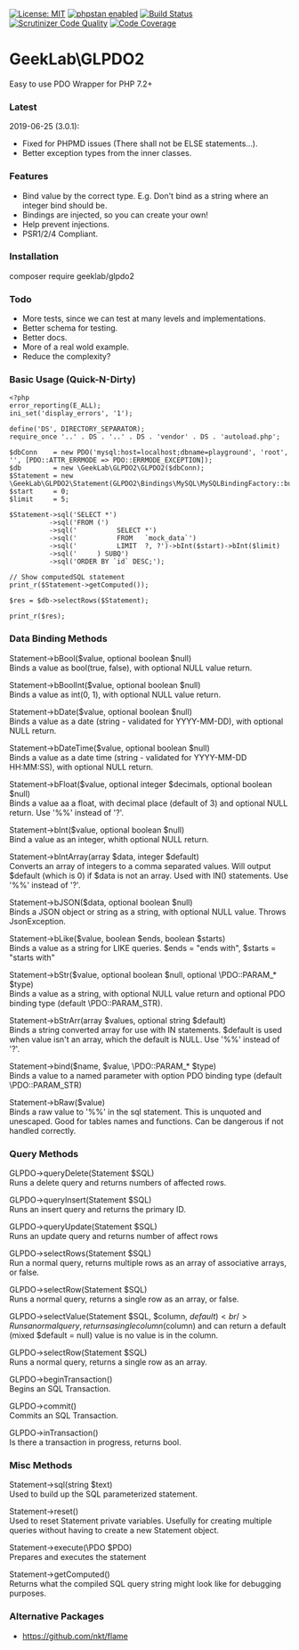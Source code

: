 [![License: MIT](https://img.shields.io/badge/License-MIT-yellow.svg)](https://opensource.org/licenses/MIT)
[![phpstan enabled](https://img.shields.io/badge/phpstan-enabled-green.svg)](https://github.com/phpstan/phpstan)
[![Build Status](https://scrutinizer-ci.com/g/ellisgl/GeekLab-GLPDO2/badges/build.png?b=master)](https://scrutinizer-ci.com/g/ellisgl/GeekLab-GLPDO2/build-status/master)
[![Scrutinizer Code Quality](https://scrutinizer-ci.com/g/ellisgl/GeekLab-GLPDO2/badges/quality-score.png?b=master)](https://scrutinizer-ci.com/g/ellisgl/GeekLab-GLPDO2/?branch=master)
[![Code Coverage](https://scrutinizer-ci.com/g/ellisgl/GeekLab-GLPDO2/badges/coverage.png?b=master)](https://scrutinizer-ci.com/g/ellisgl/GeekLab-GLPDO2/?branch=master)

GeekLab\GLPDO2
============

Easy to use PDO Wrapper for PHP 7.2+

### Latest
2019-06-25 (3.0.1):
* Fixed for PHPMD issues (There shall not be ELSE statements...).
* Better exception types from the inner classes.

### Features
* Bind value by the correct type. E.g. Don't bind as a string where an integer bind should be.
* Bindings are injected, so you can create your own!
* Help prevent injections.
* PSR1/2/4 Compliant.

### Installation
composer require geeklab/glpdo2

### Todo
* More tests, since we can test at many levels and implementations.
* Better schema for testing.
* Better docs.
* More of a real wold example.
* Reduce the complexity?

### Basic Usage (Quick-N-Dirty)

```
<?php
error_reporting(E_ALL);
ini_set('display_errors', '1');

define('DS', DIRECTORY_SEPARATOR);
require_once '..' . DS . '..' . DS . 'vendor' . DS . 'autoload.php';

$dbConn    = new PDO('mysql:host=localhost;dbname=playground', 'root', '', [PDO::ATTR_ERRMODE => PDO::ERRMODE_EXCEPTION]);
$db        = new \GeekLab\GLPDO2\GLPDO2($dbConn);
$Statement = new \GeekLab\GLPDO2\Statement(GLPDO2\Bindings\MySQL\MySQLBindingFactory::build());
$start     = 0;
$limit     = 5;

$Statement->sql('SELECT *')
          ->sql('FROM (')
          ->sql('          SELECT *')
          ->sql('          FROM   `mock_data`')
          ->sql('          LIMIT  ?, ?')->bInt($start)->bInt($limit)
          ->sql('     ) SUBQ')
          ->sql('ORDER BY `id` DESC;');

// Show computedSQL statement
print_r($Statement->getComputed());

$res = $db->selectRows($Statement);

print_r($res);
```

### Data Binding Methods
Statement->bBool($value, optional boolean $null)<br/>
Binds a value as bool(true, false), with optional NULL value return.

Statement->bBoolInt($value, optional boolean $null)<br/>
Binds a value as int(0, 1), with optional NULL value return.

Statement->bDate($value, optional boolean $null)<br/>
Binds a value as a date (string - validated for YYYY-MM-DD), with optional NULL return.

Statement->bDateTime($value, optional boolean $null)<br/>
Binds a value as a date time (string - validated for YYYY-MM-DD HH:MM:SS), with optional NULL return.

Statement->bFloat($value, optional integer $decimals, optional boolean $null)<br/>
Binds a value aa a float, with decimal place (default of 3) and optional NULL return. Use '%%' instead of '?'.

Statement->bInt($value, optional boolean $null)<br/>
Bind a value as an integer, whith optional NULL return.

Statement->bIntArray(array $data, integer $default)<br/>
Converts an array of integers to a comma separated values. Will output $default (which is 0) if $data is not an array. Used with IN() statements. Use '%%' instead of '?'.

Statement->bJSON($data, optional boolean $null)<br/>
Binds a JSON object or string as a string, with optional NULL value. Throws JsonException.

Statement->bLike($value, boolean $ends, boolean $starts)<br/>
Binds a value as a string for LIKE queries. $ends = "ends with", $starts = "starts with"

Statement->bStr($value, optional boolean $null, optional \PDO::PARAM_* $type)<br/>
Binds a value as a string, with optional NULL value return and optional PDO binding type (default \PDO::PARAM_STR).

Statement->bStrArr(array $values, optional string $default)<br/>
Binds a string converted array for use with IN statements. $default is used when value isn't an array, which the default is NULL. Use '%%' instead of '?'. 

Statement->bind($name, $value, \PDO::PARAM_* $type)<br/>
Binds a value to a named parameter with option PDO binding type (default \PDO::PARAM_STR)

Statement->bRaw($value)<br/>
Binds a raw value to '%%' in the sql statement. This is unquoted and unescaped. Good for tables names and functions. Can be dangerous if not handled correctly.

### Query Methods
GLPDO->queryDelete(Statement $SQL)<br/>
Runs a delete query and returns numbers of affected rows.

GLPDO->queryInsert(Statement $SQL)<br/>
Runs an insert query and returns the primary ID.

GLPDO->queryUpdate(Statement $SQL)<br/>
Runs an update query and returns number of affect rows

GLPDO->selectRows(Statement $SQL)<br/>
Run a normal query, returns multiple rows as an array of associative arrays, or false.

GLPDO->selectRow(Statement $SQL)<br/>
Runs a normal query, returns a single row as an array, or false.

GLPDO->selectValue(Statement $SQL, $column, $default)<br/>
Runs a normal query, returns a single column ($column) and can return a default (mixed $default = null) value is no value is in the column.

GLPDO->selectRow(Statement $SQL)<br/>
Runs a normal query, returns a single row as an array.

GLPDO->beginTransaction()<br/>
Begins an SQL Transaction.

GLPDO->commit()<br/>
Commits an SQL Transaction.

GLPDO->inTransaction()<br/>
Is there a transaction in progress, returns bool.

### Misc Methods
Statement->sql(string $text)<br/>
Used to build up the SQL parameterized statement.

Statement->reset()<br/>
Used to reset Statement private variables. Usefully for creating multiple queries without having to create a new Statement object.

Statement->execute(\PDO $PDO)<br/>
Prepares and executes the statement

Statement->getComputed()<br/>
Returns what the compiled SQL query string might look like for debugging purposes.

### Alternative Packages
* https://github.com/nkt/flame
